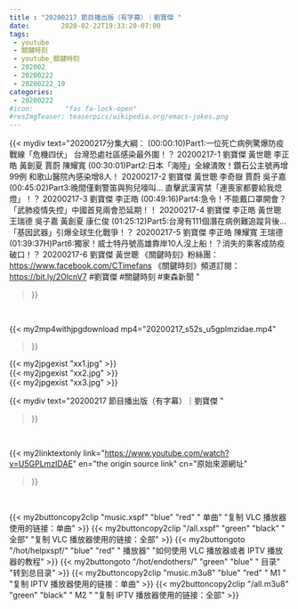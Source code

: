```yaml
---
title : "20200217 節目播出版（有字幕）｜劉寶傑 "
date:        2020-02-22T19:33:20-07:00
tags:
 - youtube
 - 關鍵時刻
 - youtube_關鍵時刻
 - 202002
 - 20200222
 - 20200222_19
categories:
 - 20200222
#icon:        "fas fa-lock-open"
#resImgTeaser: teaserpics/wikipedia.org/emacs-jokes.png
---
```


{{< mydiv text="20200217分集大綱：  (00:00:10)Part1:一位死亡病例驚爆防疫戰線「危機四伏」 台灣恐處社區感染最外圍！？ 20200217-1 劉寶傑 黃世聰 李正皓 黃創夏 賈蔚 陳耀寬  (00:30:01)Part2:日本「海陸」全線潰敗！鑽石公主號再增99例 和歌山醫院內感染增8人！ 20200217-2 劉寶傑 黃世聰 李奇嶽 賈蔚 吳子嘉  (00:45:02)Part3:晚間僅剩警笛與狗兒嚎叫… 直擊武漢宵禁「連喪家都要給我熄燈」！？ 20200217-3 劉寶傑 李正皓  (00:49:16)Part4:急令！不能戴口罩開會？「武肺疫情失控」中國首見兩會恐延期！！ 20200217-4 劉寶傑 李正皓 黃世聰 王瑞德 吳子嘉 黃創夏 康仁俊  (01:25:12)Part5:台灣有111個潛在病例難追蹤背後…「基因武器」引爆全球生化戰爭！？ 20200217-5 劉寶傑 李正皓 陳耀寬 王瑞德  (01:39:37H)Part6:獨家！威士特丹號高雄靠岸10人沒上船！？消失的乘客成防疫破口！？ 20200217-6 劉寶傑 黃世聰  《關鍵時刻》粉絲團：https://www.facebook.com/CTimefans 《關鍵時刻》頻道訂閱：https://bit.ly/2OlcnV7  #劉寶傑 #關鍵時刻  #東森新聞 "
>}}
<br>


{{< my2mp4withjpgdownload mp4="20200217_s52s_u5gplmzidae.mp4"
>}}

{{< my2jpgexist "xx1.jpg" >}}<br>
{{< my2jpgexist "xx2.jpg" >}}<br>
{{< my2jpgexist "xx3.jpg" >}}<br>



{{< mydiv text="20200217 節目播出版（有字幕）｜劉寶傑 "
>}}
<br>

{{< my2linktextonly link="https://www.youtube.com/watch?v=U5GPLmzIDAE"
en="the origin source link" cn="原始來源網址"
>}}


<br>

{{< my2buttoncopy2clip "music.xspf"        "blue"   "red"    " 单曲"  "复制 VLC 播放器使用的链接：单曲" >}} {{< my2buttoncopy2clip "/all.xspf"         "green"  "black"  " 全部"  "复制 VLC 播放器使用的链接：全部" >}} {{< my2buttongoto      "/hot/helpxspf/"    "blue"   "red"    " 播放器" "如何使用 VLC 播放器或者 IPTV 播放器的教程" >}} {{< my2buttongoto      "/hot/endothers/"   "green"  "blue"   " 目录"   "转到总目录" >}} {{< my2buttoncopy2clip "music.m3u8"        "blue"   "red"    " M1 "    "复制 IPTV 播放器使用的链接：单曲" >}} {{< my2buttoncopy2clip "/all.m3u8"         "green"  "black"  " M2 "    "复制 IPTV 播放器使用的链接：全部" >}} 
